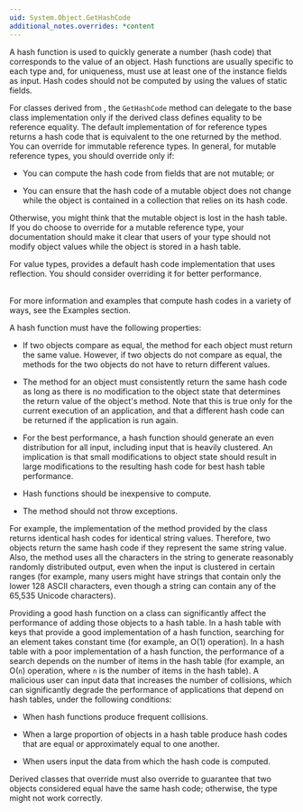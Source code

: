 ```yaml
---
uid: System.Object.GetHashCode
additional_notes.overrides: *content
---
```


<p>A hash function is used to quickly generate a number (hash code) that corresponds to the value of an object. Hash functions are usually specific to each type and, for uniqueness, must use at least one of the instance fields as input. Hash codes should not be computed by using the values of static fields.  
  
 For classes derived from <xref href="System.Object"></xref>, the `GetHashCode` method can delegate to the base class <xref href="System.Object.GetHashCode"></xref> implementation only if the derived class defines equality to be reference equality. The default implementation of <xref href="System.Object.GetHashCode"></xref> for reference types returns a hash code that is equivalent to the one returned by the <xref href="System.Runtime.CompilerServices.RuntimeHelpers.GetHashCode(System.Object)"></xref> method. You can override <xref href="System.Object.GetHashCode"></xref> for immutable reference types. In general, for mutable reference types, you should override <xref href="System.Object.GetHashCode"></xref> only if:  
  
-   You can compute the hash code from fields that are not mutable; or  
  
-   You can ensure that the hash code of a mutable object does not change while the object is contained in a collection that relies on its hash code.  
  
 Otherwise, you might think that the mutable object is lost in the hash table. If you do choose to override <xref href="System.Object.GetHashCode"></xref> for a mutable reference type, your documentation should make it clear that users of your type should not modify object values while the object is stored in a hash table.  
  
 For value types, <xref href="System.ValueType.GetHashCode"></xref> provides a default hash code implementation that uses reflection. You should consider overriding it for better performance.  
  
 <block subset="none" type="note"><p>  
 For more information and examples that compute hash codes in a variety of ways, see the Examples section.  
  
</p></block>  
  
 A hash function must have the following properties:  
  
-   If two objects compare as equal, the <xref href="System.Object.GetHashCode"></xref> method for each object must return the same value. However, if two objects do not compare as equal, the <xref href="System.Object.GetHashCode"></xref> methods for the two objects do not have to return different values.  
  
-   The <xref href="System.Object.GetHashCode"></xref> method for an object must consistently return the same hash code as long as there is no modification to the object state that determines the return value of the object's <xref href="erload:System.Object.Equals"></xref> method. Note that this is true only for the current execution of an application, and that a different hash code can be returned if the application is run again.  
  
-   For the best performance, a hash function should generate an even distribution for all input, including input that is heavily clustered. An implication is that small modifications to object state should result in large modifications to the resulting hash code for best hash table performance.  
  
-   Hash functions should be inexpensive to compute.  
  
-   The <xref href="System.Object.GetHashCode"></xref> method should not throw exceptions.  
  
 For example, the implementation of the <xref href="System.String.GetHashCode"></xref> method provided by the <xref href="System.String"></xref> class returns identical hash codes for identical string values. Therefore, two <xref href="System.String"></xref> objects return the same hash code if they represent the same string value. Also, the method uses all the characters in the string to generate reasonably randomly distributed output, even when the input is clustered in certain ranges (for example, many users might have strings that contain only the lower 128 ASCII characters, even though a string can contain any of the 65,535 Unicode characters).  
  
 Providing a good hash function on a class can significantly affect the performance of adding those objects to a hash table. In a hash table with keys that provide a good implementation of a hash function, searching for an element takes constant time (for example, an O(1) operation). In a hash table with a poor implementation of a hash function, the performance of a search depends on the number of items in the hash table (for example, an O(<code>n</code>) operation, where <code>n</code> is the number of items in the hash table). A malicious user can input data that increases the number of collisions, which can significantly degrade the performance of applications that depend on hash tables, under the following conditions:  
  
-   When hash functions produce frequent collisions.  
  
-   When a large proportion of objects in a hash table produce hash codes that are equal or approximately equal to one another.  
  
-   When users input the data from which the hash code is computed.  
  
 Derived classes that override <xref href="System.Object.GetHashCode"></xref> must also override <xref href="System.Object.Equals(System.Object)"></xref> to guarantee that two objects considered equal have the same hash code; otherwise, the <xref href="System.Collections.Hashtable"></xref> type might not work correctly.</p>


